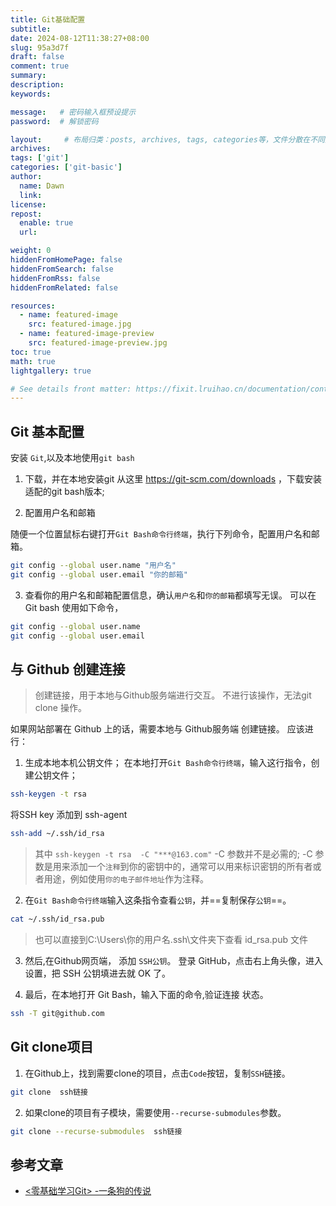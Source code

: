 ```yaml
---
title: Git基础配置
subtitle:
date: 2024-08-12T11:38:27+08:00
slug: 95a3d7f
draft: false
comment: true
summary:
description:
keywords:

message:   # 密码输入框预设提示
password:  # 解锁密码

layout:     # 布局归类：posts, archives, tags, categories等，文件分散在不同文件夹需要注明
archives:
tags: ['git']
categories: ['git-basic']
author:
  name: Dawn
  link:  
license:
repost:
  enable: true
  url:

weight: 0
hiddenFromHomePage: false
hiddenFromSearch: false
hiddenFromRss: false
hiddenFromRelated: false

resources:
  - name: featured-image
    src: featured-image.jpg
  - name: featured-image-preview
    src: featured-image-preview.jpg
toc: true
math: true
lightgallery: true

# See details front matter: https://fixit.lruihao.cn/documentation/content-management/introduction/#front-matter
---
```




## Git 基本配置
安装 `Git`,以及本地使用`git bash`
1. 下载，并在本地安装git
从这里 https://git-scm.com/downloads ，下载安装适配的git bash版本;

2. 配置用户名和邮箱
   
随便一个位置鼠标右键打开`Git Bash命令行终端`，执行下列命令，配置用户名和邮箱。
```bash
git config --global user.name "用户名"
git config --global user.email "你的邮箱"
```
3. 查看你的用户名和邮箱配置信息，确认`用户名`和`你的邮箱`都填写无误。
可以在 Git bash 使用如下命令，
```bash
git config --global user.name
git config --global user.email
```
 

## 与 Github 创建连接
> 创建链接，用于本地与Github服务端进行交互。
> 不进行该操作，无法git clone 操作。

如果网站部署在 Github 上的话，需要本地与 Github服务端 创建链接。
应该进行：


1. 生成本地本机公钥文件；
在本地打开`Git Bash命令行终端`，输入这行指令，创建公钥文件；
```BASH
ssh-keygen -t rsa 
```

将SSH key 添加到 ssh-agent
```BASH
ssh-add ~/.ssh/id_rsa
```
> 其中 `ssh-keygen -t rsa  -C "***@163.com"`
> -C 参数并不是必需的;
> -C 参数是用来添加一个`注释`到你的密钥中的，通常可以用来标识密钥的所有者或者用途，例如使用`你的电子邮件地址`作为注释。

2. 在`Git Bash命令行终端`输入这条指令查看`公钥`，并==复制保存`公钥`==。

```BASH
cat ~/.ssh/id_rsa.pub
```
> 也可以直接到C:\Users\你的用户名\.ssh\文件夹下查看 id_rsa.pub 文件

3. 然后,在Github网页端， 添加 `SSH公钥`。
登录 GitHub，点击右上角头像，进入设置，把 SSH 公钥填进去就 OK 了。
  
4. 最后，在本地打开 Git Bash，输入下面的命令,验证连接 状态。
```BASH
ssh -T git@github.com
```

## Git clone项目
1. 在Github上，找到需要clone的项目，点击`Code`按钮，复制`SSH`链接。
```BASH
git clone  ssh链接
```
2. 如果clone的项目有子模块，需要使用`--recurse-submodules`参数。
```BASH
git clone --recurse-submodules  ssh链接 
```

## 参考文章
+ [<零基础学习Git> -一条狗的传说](https://www.cnblogs.com/legenddog/p/17632687.html)
<!--more-->